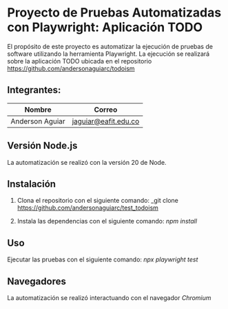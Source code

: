 # Proyecto de Pruebas Automatizadas con Playwright: Aplicación TODO

El propósito de este proyecto es automatizar la ejecución de pruebas de software utilizando la herramienta Playwright. La ejecución se realizará sobre la aplicación TODO ubicada en el repositorio https://github.com/andersonaguiarc/todoism

## Integrantes:

| Nombre                         | Correo                   |
| -------------------------------| -------------------------|
| Anderson Aguiar                | jaguiar@eafit.edu.co     |


## Versión Node.js
La automatización se realizó con la versión 20 de Node. 

## Instalación

1. Clona el repositorio con el siguiente comando: _git clone https://github.com/andersonaguiarc/test_todoism

3. Instala las dependencias con el siguiente comando: _npm install_

## Uso

Ejecutar las pruebas con el siguiente comando: _npx playwright test_

## Navegadores

La automatización se realizó interactuando con el navegador _Chromium_